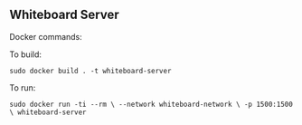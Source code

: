 ## Whiteboard Server

Docker commands:

To build:

`sudo docker build . -t whiteboard-server`

To run: 

`sudo docker run -ti --rm \
    --network whiteboard-network \
    -p 1500:1500 \
    whiteboard-server`
